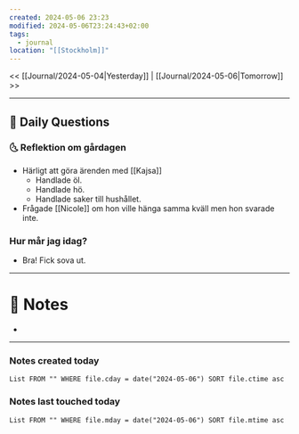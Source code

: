 ```yaml
---
created: 2024-05-06 23:23
modified: 2024-05-06T23:24:43+02:00
tags:
  - journal
location: "[[Stockholm]]"
---
```


<< [[Journal/2024-05-04|Yesterday]] | [[Journal/2024-05-06|Tomorrow]] >>

---
## 📅 Daily Questions
### 🌜 Reflektion om gårdagen
- Härligt att göra ärenden med [[Kajsa]]
	- Handlade öl.
	- Handlade hö.
	- Handlade saker till hushållet.
- Frågade [[Nicole]] om hon ville hänga samma kväll men hon svarade inte.

### Hur mår jag idag?
- Bra! Fick sova ut.

---
# 📝 Notes
- 
---
### Notes created today
```dataview
List FROM "" WHERE file.cday = date("2024-05-06") SORT file.ctime asc
```
### Notes last touched today
```dataview
List FROM "" WHERE file.mday = date("2024-05-06") SORT file.mtime asc
```
